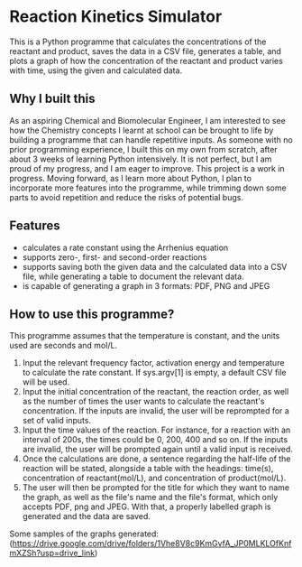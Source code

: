 # Reaction Kinetics Simulator
This is a Python programme that calculates the concentrations of the reactant and product, saves the data in a CSV file, generates a table, and plots a graph of how the concentration of the reactant and product varies with time, using the given and calculated data.

## Why I built this
As an aspiring Chemical and Biomolecular Engineer, I am interested to see how the Chemistry concepts I learnt at school can be brought to life by building a programme that can handle repetitive inputs. As someone with no prior programming experience, I built this on my own from scratch, after about 3 weeks of learning Python intensively. It is not perfect, but I am proud of my progress, and I am eager to improve. This project is a work in progress. Moving forward, as I learn more about Python, I plan to incorporate more features into the programme, while trimming down some parts to avoid repetition and reduce the risks of potential bugs.

## Features
- calculates a rate constant using the Arrhenius equation
- supports zero-, first- and second-order reactions
- supports saving both the given data and the calculated data into a CSV file, while generating a table to document the relevant data.
- is capable of generating a graph in 3 formats: PDF, PNG and JPEG

## How to use this programme?
This programme assumes that the temperature is constant, and the units used are seconds and mol/L.
1. Input the relevant frequency factor, activation energy and temperature to calculate the rate constant.
If sys.argv[1] is empty, a default CSV file will be used.
2. Input the initial concentration of the reactant, the reaction order, as well as the number of times the user wants to calculate the reactant's concentration.
If the inputs are invalid, the user will be reprompted for a set of valid inputs.
3. Input the time values of the reaction. For instance, for a reaction with an interval of 200s, the times could be 0, 200, 400 and so on. If the inputs are invalid, the user will be prompted again until a valid input is received.
4. Once the calculations are done, a sentence regarding the half-life of the reaction will be stated, alongside a table with the headings: time(s), concentration of reactant(mol/L), and concentration of product(mol/L).
5. The user will then be prompted for the title for which they want to name the graph, as well as the file's name and the file's format, which only accepts PDF, png and JPEG. With that, a properly labelled graph is generated and the data are saved.

Some samples of the graphs generated: (https://drive.google.com/drive/folders/1Vhe8V8c9KmGvfA_JP0MLKLOfKnfmXZSh?usp=drive_link)

